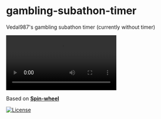 <h1>gambling-subathon-timer</h1>
 Vedal987's gambling subathon timer (currently without timer)

<video src='/img/demo_video.mov'></video>

Based on **[Spin-wheel](https://github.com/CrazyTim/spin-wheel)**

[![License](https://img.shields.io/badge/license-MIT-blue)](#license "View license")
